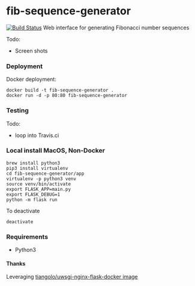 # fib-sequence-generator
[![Build Status](https://travis-ci.org/sepulworld/fib-sequence-generator.svg)](https://travis-ci.org/sepulworld/fib-sequence-generator)
Web interface for generating Fibonacci number sequences

Todo:
- Screen shots

### Deployment

Docker deployment:

```
docker build -t fib-sequence-generator .
docker run -d -p 80:80 fib-sequence-generator
```

### Testing

Todo:
- loop into Travis.ci

### Local install MacOS, Non-Docker

```
brew install python3
pip3 install virtualenv
cd fib-sequence-generator/app
virtualenv -p python3 venv
source venv/bin/activate
export FLASK_APP=main.py
export FLASK_DEBUG=1
python -m flask run
```

To deactivate

```
deactivate
```

### Requirements

* Python3

#### Thanks

Leveraging [tiangolo/uwsgi-nginx-flask-docker image](https://github.com/tiangolo/uwsgi-nginx-flask-docker)
